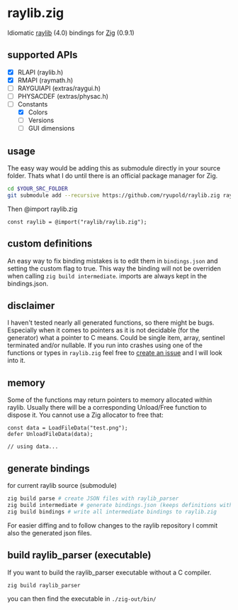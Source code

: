 # raylib.zig
Idiomatic [raylib](https://www.raylib.com/) (4.0) bindings for [Zig](https://ziglang.org/) (0.9.1)

## supported APIs
- [x] RLAPI (raylib.h)
- [x] RMAPI (raymath.h)
- [ ] RAYGUIAPI (extras/raygui.h)
- [ ] PHYSACDEF (extras/physac.h)
- [ ] Constants
  - [x] Colors
  - [ ] Versions
  - [ ] GUI dimensions

## usage

The easy way would be adding this as submodule directly in your source folder.
Thats what I do until there is an official package manager for Zig.

```sh
cd $YOUR_SRC_FOLDER
git submodule add --recursive https://github.com/ryupold/raylib.zig raylib
```

Then @import raylib.zig
```zig
const raylib = @import("raylib/raylib.zig");
```

## custom definitions
An easy way to fix binding mistakes is to edit them in `bindings.json` and setting the custom flag to true. This way the binding will not be overriden when calling `zig build intermediate`. imports are always kept in the bindings.json.

## disclaimer
I haven't tested nearly all generated functions, so there might be bugs. Especially when it comes to pointers as it is not decidable (for the generator) what a pointer to C means. Could be single item, array, sentinel terminated and/or nullable. If you run into crashes using one of the functions or types in `raylib.zig` feel free to [create an issue](https://github.com/ryupold/raylib.zig/issues) and I will look into it.

## memory
Some of the functions may return pointers to memory allocated within raylib.
Usually there will be a corresponding Unload/Free function to dispose it. You cannot use a Zig allocator to free that:

```zig
const data = LoadFileData("test.png");
defer UnloadFileData(data);

// using data...
```

## generate bindings 
for current raylib source (submodule)

```sh
zig build parse # create JSON files with raylib_parser
zig build intermediate # generate bindings.json (keeps definitions with custom=true)
zig build bindings # write all intermediate bindings to raylib.zig
```

For easier diffing and to follow changes to the raylib repository I commit also the generated json files.

## build raylib_parser (executable)
If you want to build the raylib_parser executable without a C compiler.
```sh
zig build raylib_parser
```

you can then find the executable in `./zig-out/bin/`